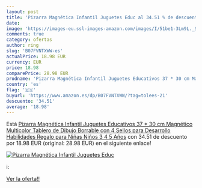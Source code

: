 ```yaml
---
layout: post
title: 'Pizarra Magnética Infantil Juguetes Educ al 34.51 % de descuento'
date: 
image: 'https://images-eu.ssl-images-amazon.com/images/I/51be1-3Lm9L._SL200_.jpg'
comments: true
category: ofertas
author: ring
slug: 'B07FVNTXWW-es'
actualPrice: 18.98 EUR
currency: EUR
price: 18.98
comparePrice: 28.98 EUR
prodname: 'Pizarra Magnética Infantil Juguetes Educativos 37 * 30 cm Magnético Multicolor Tablero de Dibujo Borrable con 4 Sellos para Desarrollo Habilidades Regalo para Niñas Niños 3 4 5 Años'
country: 'es'
flag: '🇪🇸'
buyurl: 'https://www.amazon.es/dp/B07FVNTXWW/?tag=tolees-21'
descuento: '34.51'
average: '18.98'
---
```


Está [Pizarra Magnética Infantil Juguetes Educativos 37 * 30 cm Magnético Multicolor Tablero de Dibujo Borrable con 4 Sellos para Desarrollo Habilidades Regalo para Niñas Niños 3 4 5 Años](https://www.amazon.es/dp/B07FVNTXWW/?tag=tolees-21) con 34.51 de descuento por 18.98 EUR (original: 28.98 EUR) en el siguiente enlace!

[![Pizarra Magnética Infantil Juguetes Educ](https://images-eu.ssl-images-amazon.com/images/I/51be1-3Lm9L._SL200_.jpg)](https://www.amazon.es/dp/B07FVNTXWW/?tag=tolees-21)

ℹ️:


[Ver la oferta!!](https://www.amazon.es/dp/B07FVNTXWW/?tag=tolees-21)
